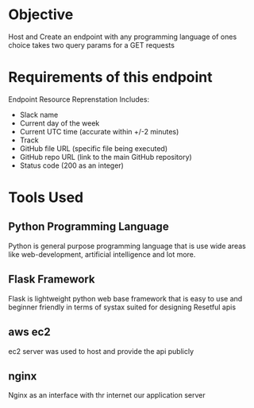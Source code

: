 # Objective
Host and Create an endpoint with any programming language of ones choice takes two query params for a GET requests

# Requirements of this endpoint
Endpoint Resource Reprenstation Includes:
- Slack name
- Current day of the week
- Current UTC time (accurate within +/-2 minutes)
- Track
- GitHub file URL (specific file being executed)
- GitHub repo URL (link to the main GitHub repository)
- Status code (200 as an integer)

# Tools Used
## Python Programming Language
Python is general purpose programming language that is use wide areas like web-development, artificial intelligence and lot more.

## Flask Framework
Flask is lightweight python web base framework that is easy to use and beginner friendly in terms of systax suited for designing Resetful apis

## aws ec2
ec2 server was used to host and provide the api publicly

## nginx
Nginx as an interface with thr internet our application server

